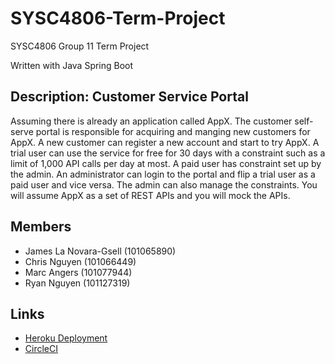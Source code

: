 # SYSC4806-Term-Project

SYSC4806 Group 11 Term Project

Written with Java Spring Boot

## Description: Customer Service Portal

Assuming there is already an application called AppX. The customer self-serve portal is responsible for acquiring and manging new customers for AppX. A new customer can register a new account and start to try AppX. A trial user can use the service for free for 30 days with a constraint such as a limit of 1,000 API calls per day at most. A paid user has constraint set up by the admin. An administrator can login to the portal and flip a trial user as a paid user and vice versa. The admin can also manage the constraints. You will assume AppX as a set of REST APIs and you will mock the APIs.

## Members

- James La Novara-Gsell (101065890)
- Chris Nguyen (101066449)
- Marc Angers (101077944)
- Ryan Nguyen (101127319)

## Links

- [Heroku Deployment](https://sysc4806-group11.herokuapp.com/)
- [CircleCI](https://app.circleci.com/pipelines/github/James-LG/SYSC4806-Term-Project)
